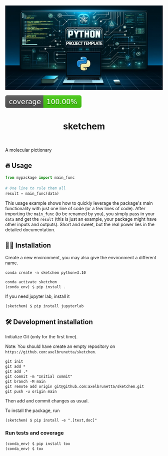 ![Project Logo](assets/banner.png)

![Coverage Status](assets/coverage-badge.svg)

<h1 align="center">
sketchem
</h1>

<br>


A molecular pictionary

## 🔥 Usage

```python
from mypackage import main_func

# One line to rule them all
result = main_func(data)
```

This usage example shows how to quickly leverage the package's main functionality with just one line of code (or a few lines of code). 
After importing the `main_func` (to be renamed by you), you simply pass in your `data` and get the `result` (this is just an example, your package might have other inputs and outputs). 
Short and sweet, but the real power lies in the detailed documentation.

## 👩‍💻 Installation

Create a new environment, you may also give the environment a different name. 

```
conda create -n sketchem python=3.10 
```

```
conda activate sketchem
(conda_env) $ pip install .
```

If you need jupyter lab, install it 

```
(sketchem) $ pip install jupyterlab
```


## 🛠️ Development installation

Initialize Git (only for the first time). 

Note: You should have create an empty repository on `https://github.com:axelbrunetta/sketchem`.

```
git init
git add * 
git add .*
git commit -m "Initial commit" 
git branch -M main
git remote add origin git@github.com:axelbrunetta/sketchem.git 
git push -u origin main
```

Then add and commit changes as usual. 

To install the package, run

```
(sketchem) $ pip install -e ".[test,doc]"
```

### Run tests and coverage

```
(conda_env) $ pip install tox
(conda_env) $ tox
```



